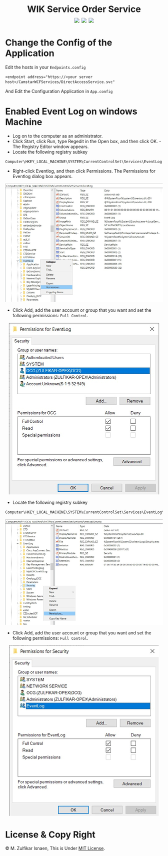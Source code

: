 <h1 align="center">
  WIK Service Order Service </br>
  <img src="https://github.com/zulfikar4568/WIK.ServiceOrderMES/actions/workflows/dotnet.yml/badge.svg" />
  <a href="https://github.com/zulfikar4568/WIK.ServiceOrderMES/releases/latest"><img src="https://img.shields.io/github/release/zulfikar4568/WIK.ServiceOrderMES.svg" /></a>
  <a href="https://github.com/zulfikar4568/WIK.ServiceOrderMES/blob/master/LICENSE"><img src="https://img.shields.io/github/license/zulfikar4568/WIK.ServiceOrderMES.svg" /></a>
</h1>

# Change the Config of the Application
Edit the hosts in your `Endpoints.config`
```config
<endpoint address="https://<your server host>/CamstarWCFServices/DirectAccessService.svc"
```

And Edit the Configuration Application in `App.config`

# Enabled Event Log on windows Machine
- Log on to the computer as an administrator.
- Click Start, click Run, type Regedit in the Open box, and then click OK. - The Registry Editor window appears.
- Locate the following registry subkey
```
Computer\HKEY_LOCAL_MACHINE\SYSTEM\CurrentControlSet\Services\EventLog
```
- Right-click Eventlog, and then click Permissions. The Permissions for Eventlog dialog box appears.
  
<p align="center">
  <a href="" target="blank"><img src="./Images/EventLogPermission1.jpg" alt="Permission Event Log" /></a>
</p>

- Click Add, add the user account or group that you want and set the following permissions: `Full Control`.

<p align="center">
  <a href="" target="blank"><img src="./Images/EventLogPermission2.jpg" alt="Permission Event Log" /></a>
</p>

- Locate the following registry subkey
```
Computer\HKEY_LOCAL_MACHINE\SYSTEM\CurrentControlSet\Services\EventLog\Security
```
<p align="center">
  <a href="" target="blank"><img src="./Images/EventLogPermission3.jpg" alt="Permission Event Log" /></a>
</p>

- Click Add, add the user account or group that you want and set the following permissions: `Full Control`.

<p align="center">
  <a href="" target="blank"><img src="./Images/EventLogPermission4.jpg" alt="Permission Event Log" /></a>
</p>

# License & Copy Right
© M. Zulfikar Isnaen, This is Under [MIT License](LICENSE).
